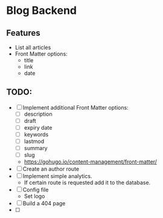 # Blog Backend

## Features
- List all articles
- Front Matter options:
    - title
    - link
    - date

## TODO:
-[ ] Implement additional Front Matter options:
  - [ ] description
  - [ ] draft 
  - [ ] expiry date
  - [ ] keywords
  - [ ] lastmod
  - [ ] summary
  - [ ] slug
  - https://gohugo.io/content-management/front-matter/
-[ ] Create an author route
-[ ] Implement simple analytics. 
  - If certain route is requested add it to the database.
-[ ] Config file
  - Set logo
-[ ] Build a 404 page
-[ ]
